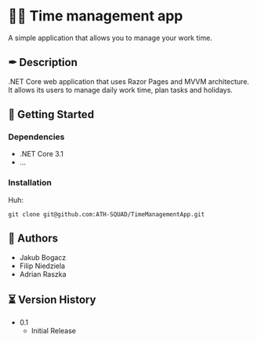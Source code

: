# 👨‍💼 Time management app

A simple application that allows you to manage your work time. 

## ✒ Description

.NET Core web application that uses Razor Pages and MVVM architecture. It allows its users to manage daily work time, plan tasks and holidays.

## 🚀 Getting Started

### Dependencies

* .NET Core 3.1
* ...

### Installation

Huh:

```
git clone git@github.com:ATH-SQUAD/TimeManagementApp.git
```

## 🙌 Authors

* Jakub Bogacz
* Filip Niedziela
* Adrian Raszka

## ⏳ Version History

* 0.1
    * Initial Release
